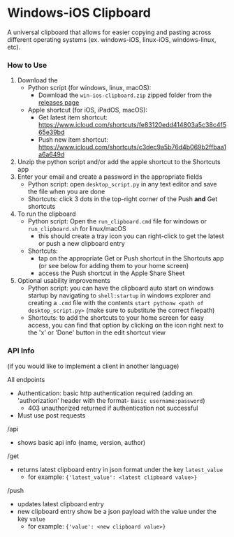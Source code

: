 # Windows-iOS Clipboard

A universal clipboard that allows for easier copying and pasting across different operating systems (ex. windows-iOS, linux-iOS, windows-linux, etc).

### How to Use
1. Download the
   - Python script (for windows, linux, macOS):
     - Download the ```win-ios-clipboard.zip``` zipped folder from the [releases page](https://github.com/jonathanjma/windows-ios-clipboard/releases/latest)
   - Apple shortcut (for iOS, iPadOS, macOS):
     - Get latest item shortcut: https://www.icloud.com/shortcuts/fe83120edd414803a5c38c4f565e39bd
     - Push new item shortcut: https://www.icloud.com/shortcuts/c3dec9a5b76d4b069b2ffbaa1a6a649d
2. Unzip the python script and/or add the apple shortcut to the Shortcuts app
3. Enter your email and create a password in the appropriate fields
   - Python script: open ```desktop_script.py``` in any text editor and save the file when you are done
   - Shortcuts: click 3 dots in the top-right corner of the Push **and** Get shortcuts
4. To run the clipboard
   - Python script: Open the ```run_clipboard.cmd``` file for windows or ```run_clipboard.sh``` for linux/macOS
     - this should create a tray icon you can right-click to get the latest or push a new clipboard entry
   - Shortcuts: 
     - tap on the appropriate Get or Push shortcut in the Shortcuts app (or see below for adding them to your home screen)
     - access the Push shortcut in the Apple Share Sheet
5. Optional usability improvements
   - Python script: you can have the clipboard auto start on windows startup by navigating to ```shell:startup``` in windows explorer and creating a ```.cmd``` file with the contents ```start pythonw <path of desktop_script.py>``` (make sure to substitute the correct filepath)
   - Shortcuts: to add the shortcuts to your home screen for easy access, you can find that option by clicking on the icon right next to the 'x' or 'Done' button in the edit shortcut view

### API Info 
(if you would like to implement a client in another language)

All endpoints
- Authentication: basic http authentication required (adding an 'authorization' header with the format- ```Basic username:password```)
  - 403 unauthorized returned if authentication not successful
- Must use post requests

/api
- shows basic api info (name, version, author)

/get
- returns latest clipboard entry in json format under the key ```latest_value```
  - for example: ```{'latest_value': <latest clipboard value>}```

/push
- updates latest clipboard entry
- new clipboard entry show be a json payload with the value under the key ```value```
  - for example: ```{'value': <new clipboard value>}```